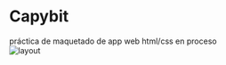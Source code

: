 # Capybit
práctica de maquetado de app web html/css en proceso <br>
<img src="https://i.ibb.co/HY1w1yc/layout.jpg" alt="layout" border="0" alt="jpg descriptivo">
